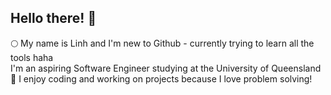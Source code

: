 ## Hello there! 🪷
🌕 My name is Linh and I'm new to Github - currently trying to learn all the tools haha  
I'm an aspiring Software Engineer studying at the University of Queensland 🌃 
I enjoy coding and working on projects because I love problem solving!

<!--
**linhledo/linhledo** is a ✨ _special_ ✨ repository because its `README.md` (this file) appears on your GitHub profile.

Here are some ideas to get you started:

- 🔭 I’m currently working on ...
- 🌱 I’m currently learning ...
- 👯 I’m looking to collaborate on ...
- 🤔 I’m looking for help with ...
- 💬 Ask me about ...
- 📫 How to reach me: ...
- 😄 Pronouns: ...
- ⚡ Fun fact: ...
-->
